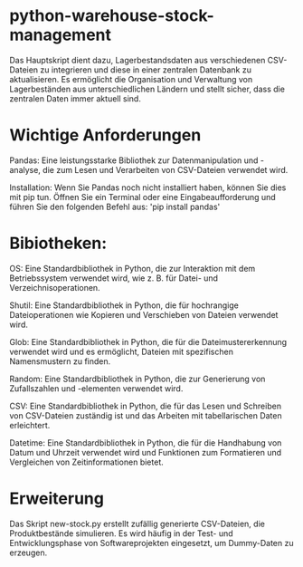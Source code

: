 # python-warehouse-stock-management
 
Das Hauptskript dient dazu, Lagerbestandsdaten aus verschiedenen CSV-Dateien zu integrieren und diese in einer zentralen Datenbank zu aktualisieren. Es ermöglicht die Organisation und Verwaltung von Lagerbeständen aus unterschiedlichen Ländern und stellt sicher, dass die zentralen Daten immer aktuell sind.

# Wichtige Anforderungen

Pandas: Eine leistungsstarke Bibliothek zur Datenmanipulation und -analyse, die zum Lesen und Verarbeiten von CSV-Dateien verwendet wird.

Installation: Wenn Sie Pandas noch nicht installiert haben, können Sie dies mit pip tun. Öffnen Sie ein Terminal oder eine Eingabeaufforderung und führen Sie den folgenden Befehl aus: 'pip install pandas'

# Bibiotheken:

OS: Eine Standardbibliothek in Python, die zur Interaktion mit dem Betriebssystem verwendet wird, wie z. B. für Datei- und Verzeichnisoperationen.

Shutil: Eine Standardbibliothek in Python, die für hochrangige Dateioperationen wie Kopieren und Verschieben von Dateien verwendet wird.

Glob: Eine Standardbibliothek in Python, die für die Dateimustererkennung verwendet wird und es ermöglicht, Dateien mit spezifischen Namensmustern zu finden.

Random: Eine Standardbibliothek in Python, die zur Generierung von Zufallszahlen und -elementen verwendet wird.

CSV: Eine Standardbibliothek in Python, die für das Lesen und Schreiben von CSV-Dateien zuständig ist und das Arbeiten mit tabellarischen Daten erleichtert.

Datetime: Eine Standardbibliothek in Python, die für die Handhabung von Datum und Uhrzeit verwendet wird und Funktionen zum Formatieren und Vergleichen von Zeitinformationen bietet.

# Erweiterung
Das Skript new-stock.py erstellt zufällig generierte CSV-Dateien, die Produktbestände simulieren. Es wird häufig in der Test- und Entwicklungsphase von Softwareprojekten eingesetzt, um Dummy-Daten zu erzeugen.
